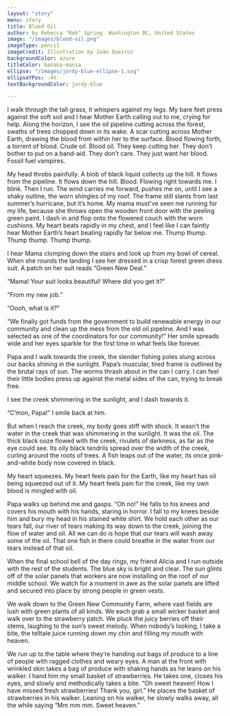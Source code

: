 ```yaml
---
layout: "story"
menu: story
title: Blood Oil
author: by Rebecca "Reb" Spring. Washington DC, United States
image: "/images/blood-oil.png"
imageType: pencil
imageCredit: Illustration by João Queiroz
backgroundColor: azure
titleColor: banana-mania
ellipse: "/images/jordy-blue-ellipse-1.svg"
ellipseYPos: -4%
textBackgroundColor: jordy-blue

---
```

I walk through the tall grass, it whispers against my legs. My bare feet press against the soft soil and I hear Mother Earth calling out to me, crying for help. Along the horizon, I see the oil pipeline cutting across the forest, swaths of trees chopped down in its wake. A scar cutting across Mother Earth, drawing the blood from within her to the surface. Blood flowing forth, a torrent of blood. Crude oil. Blood oil. They keep cutting her. They don’t bother to put on a band-aid. They don’t care. They just want her blood. Fossil fuel vampires. 

My head throbs painfully. A blob of black liquid collects up the hill. It flows from the pipeline. It flows down the hill. Blood. Flowing right towards me. I blink. Then I run. The wind carries me forward, pushes me on, until I see a shaky outline, the worn shingles of my roof. The frame still slants from last summer’s hurricane, but it’s home. 
My mama must’ve seen me running for my life, because she throws open the wooden front door with the peeling green paint. I dash in and flop onto the flowered couch with the worn cushions. My heart beats rapidly in my chest, and I feel like I can faintly hear Mother Earth’s heart beating rapidly far below me. Thump thump. Thump thump. Thump thump. 





I hear Mama clomping down the stairs and look up from my bowl of cereal. When she rounds the landing I see her dressed in a crisp forest green dress suit. A patch on her suit reads “Green New Deal.” 

“Mama! Your suit looks beautiful! Where did you get it?” 

“From my new job.” 

“Oooh, what is it?” 

“We finally got funds from the government to build renewable energy in our community and clean up the mess from the old oil pipeline. And I was selected as one of the coordinators for our community!” Her smile spreads wide and her eyes sparkle for the first time in what feels like forever. 





Papa and I walk towards the creek, the slender fishing poles slung across our backs shining in the sunlight. Papa’s muscular, tired frame is outlined by the brutal rays of sun. The worms thrash about in the can I carry. I can feel their little bodies press up against the metal sides of the can, trying to break free. 

I see the creek shimmering in the sunlight, and I dash towards it.

“C’mon, Papa!” I smile back at him. 

But when I reach the creek, my body goes stiff with shock. It wasn’t the water in the creek that was shimmering in the sunlight. It was the oil. The thick black ooze flowed with the creek, rivulets of darkness, as far as the eye could see. Its oily black tendrils spread over the width of the creek, curling around the roots of trees. A fish leaps out of the water, its once pink-and-white body now covered in black. 

My heart squeezes. My heart feels pain for the Earth, like my heart has oil being squeezed out of it. My heart feels pain for the creek, like my own blood is mingled with oil. 

Papa walks up behind me and gasps. “Oh no!” He falls to his knees and covers his mouth with his hands, staring in horror. I fall to my knees beside him and bury my head in his stained white shirt. We hold each other as our tears fall, our river of tears making its way down to the creek, joining the flow of water and oil. All we can do is hope that our tears will wash away some of the oil. That one fish in there could breathe in the water from our tears instead of that oil. 

When the final school bell of the day rings, my friend Alicia and I run outside with the rest of the students. The blue sky is bright and clear. The sun glints off of the solar panels that workers are now installing on the roof of our middle school. We watch for a moment in awe as the solar panels are lifted and secured into place by strong people in green vests. 

We walk down to the Green New Community Farm, where vast fields are lush with green plants of all kinds. We each grab a small wicker basket and walk over to the strawberry patch. We pluck the juicy berries off their stems, laughing to the sun’s sweet melody. When nobody’s looking, I take a bite, the telltale juice running down my chin and filling my mouth with heaven. 

We run up to the table where they’re handing out bags of produce to a line of people with ragged clothes and weary eyes. A man at the front with wrinkled skin takes a bag of produce with shaking hands as he leans on his walker. I hand him my small basket of strawberries. He takes one, closes his eyes, and slowly and methodically takes a bite. 
“Oh sweet heaven! How I have missed fresh strawberries! Thank you, girl.” He places the basket of strawberries in his walker. Leaning on his walker, he slowly walks away, all the while saying “Mm mm mm. Sweet heaven.”
